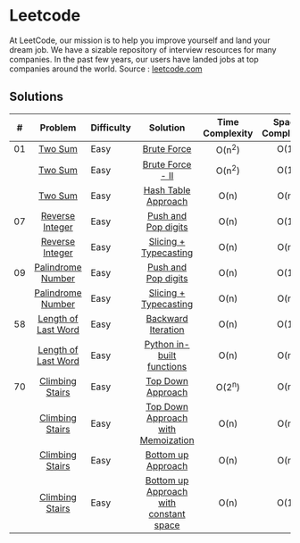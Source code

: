 # Leetcode

At LeetCode, our mission is to help you improve yourself and land your dream job. We have a sizable repository of interview resources for many companies. In the past few years, our users have landed jobs at top companies around the world. 
Source : [leetcode.com](https://leetcode.com)

## Solutions

| # | Problem | Difficulty | Solution | Time Complexity | Space Complexity |
---|:---:|:---|:---:|:---:|:---:
01 | [Two Sum](https://leetcode.com/problems/two-sum) | Easy | [Brute Force](./Python/Two-Sum-I.py) | O(n<sup>2</sup>) | O(1) | 
|| [Two Sum](https://leetcode.com/problems/two-sum) | Easy |[Brute Force - II](./Python/Two-Sum-II.py) | O(n<sup>2</sup>) | O(1)
|| [Two Sum](https://leetcode.com/problems/two-sum) | Easy |[Hash Table Approach](./Python/Two-Sum-III.py) | O(n) | O(n)
07 | [Reverse Integer](https://leetcode.com/problems/reverse-integer) | Easy | [Push and Pop digits](./Python/Reverse-Integer-I.py) | O(n) | O(1)
| | [Reverse Integer](https://leetcode.com/problems/reverse-integer) | Easy | [Slicing + Typecasting](./Python/Reverse-Integer-II.py) | O(n) | O(n)
09 | [Palindrome Number](https://leetcode.com/problems/palindrome-number) | Easy | [Push and Pop digits](./Python/Palindrome-Number-I.py) | O(n) | O(1)
| | [Palindrome Number](https://leetcode.com/problems/palindrome-number) | Easy | [Slicing + Typecasting](./Python/Palindrome-Number-III.py) | O(n) | O(n)
|58|[Length of Last Word](https://leetcode.com/problems/length-of-last-word/)|Easy|[Backward Iteration](./Python/Length-of-Last-Word-I.py)|O(n)|O(1)
||[Length of Last Word](https://leetcode.com/problems/length-of-last-word/)|Easy|[Python in-built functions](./Python/Length-of-Last-Word-II.py)|O(n)|O(n)
70 | [Climbing Stairs](https://leetcode.com/problems/climbing-stairs) | Easy | [Top Down Approach](./Python/Climbing-Stairs-I.py) | O(2<sup>n</sup>) | O(n)
| | [Climbing Stairs](https://leetcode.com/problems/climbing-stairs) | Easy | [Top Down Approach with Memoization](./Python/Climbing-Stairs-II.py) | O(n) | O(n)
| | [Climbing Stairs](https://leetcode.com/problems/climbing-stairs) | Easy | [Bottom up Approach](./Python/Climbing-Stairs-III.py) | O(n) | O(n)
| | [Climbing Stairs](https://leetcode.com/problems/climbing-stairs) | Easy | [Bottom up Approach with constant space](./Python/Climbing-Stairs-IV.py) | O(n) | O(1)